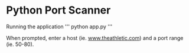 # Python Port Scanner

Running the application
'''
python app.py
'''

When prompted, enter a host (ie. www.theathletic.com) and a port range (ie. 50-80).


